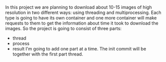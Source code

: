 In this project we are planning to download about 10-15 images of high resolution in two different ways: using threading and multiprocessing.
Each type is going to have its own container and one more container will make requests to them to get the information about time it took to download the images.
So the project is going to consist of three parts:
- thread
- process
- result
I'm going to add one part at a time. The init commit will be together with the first part thread.
